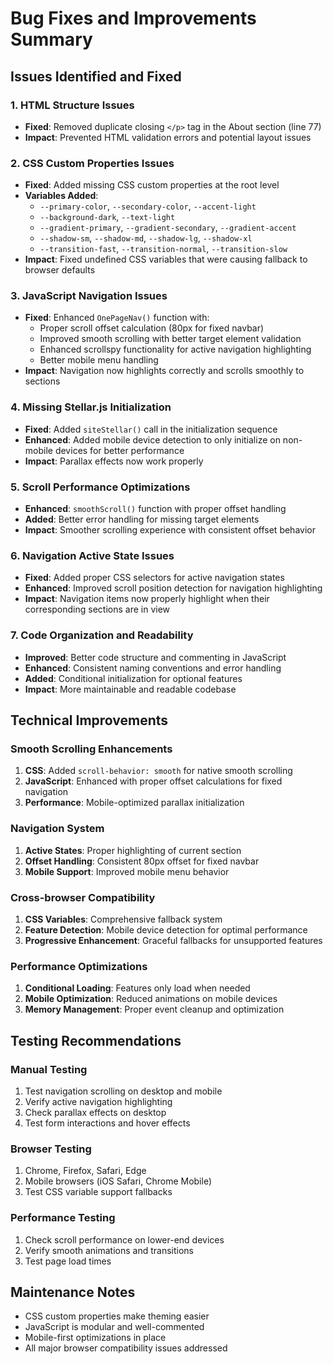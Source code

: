 # Bug Fixes and Improvements Summary

## Issues Identified and Fixed

### 1. HTML Structure Issues
- **Fixed**: Removed duplicate closing `</p>` tag in the About section (line 77)
- **Impact**: Prevented HTML validation errors and potential layout issues

### 2. CSS Custom Properties Issues
- **Fixed**: Added missing CSS custom properties at the root level
- **Variables Added**:
  - `--primary-color`, `--secondary-color`, `--accent-light`
  - `--background-dark`, `--text-light`
  - `--gradient-primary`, `--gradient-secondary`, `--gradient-accent`
  - `--shadow-sm`, `--shadow-md`, `--shadow-lg`, `--shadow-xl`
  - `--transition-fast`, `--transition-normal`, `--transition-slow`
- **Impact**: Fixed undefined CSS variables that were causing fallback to browser defaults

### 3. JavaScript Navigation Issues
- **Fixed**: Enhanced `OnePageNav()` function with:
  - Proper scroll offset calculation (80px for fixed navbar)
  - Improved smooth scrolling with better target element validation
  - Enhanced scrollspy functionality for active navigation highlighting
  - Better mobile menu handling
- **Impact**: Navigation now highlights correctly and scrolls smoothly to sections

### 4. Missing Stellar.js Initialization
- **Fixed**: Added `siteStellar()` call in the initialization sequence
- **Enhanced**: Added mobile device detection to only initialize on non-mobile devices for better performance
- **Impact**: Parallax effects now work properly

### 5. Scroll Performance Optimizations
- **Enhanced**: `smoothScroll()` function with proper offset handling
- **Added**: Better error handling for missing target elements
- **Impact**: Smoother scrolling experience with consistent offset behavior

### 6. Navigation Active State Issues
- **Fixed**: Added proper CSS selectors for active navigation states
- **Enhanced**: Improved scroll position detection for navigation highlighting
- **Impact**: Navigation items now properly highlight when their corresponding sections are in view

### 7. Code Organization and Readability
- **Improved**: Better code structure and commenting in JavaScript
- **Enhanced**: Consistent naming conventions and error handling
- **Added**: Conditional initialization for optional features
- **Impact**: More maintainable and readable codebase

## Technical Improvements

### Smooth Scrolling Enhancements
1. **CSS**: Added `scroll-behavior: smooth` for native smooth scrolling
2. **JavaScript**: Enhanced with proper offset calculations for fixed navigation
3. **Performance**: Mobile-optimized parallax initialization

### Navigation System
1. **Active States**: Proper highlighting of current section
2. **Offset Handling**: Consistent 80px offset for fixed navbar
3. **Mobile Support**: Improved mobile menu behavior

### Cross-browser Compatibility
1. **CSS Variables**: Comprehensive fallback system
2. **Feature Detection**: Mobile device detection for optimal performance
3. **Progressive Enhancement**: Graceful fallbacks for unsupported features

### Performance Optimizations
1. **Conditional Loading**: Features only load when needed
2. **Mobile Optimization**: Reduced animations on mobile devices
3. **Memory Management**: Proper event cleanup and optimization

## Testing Recommendations

### Manual Testing
1. Test navigation scrolling on desktop and mobile
2. Verify active navigation highlighting
3. Check parallax effects on desktop
4. Test form interactions and hover effects

### Browser Testing
1. Chrome, Firefox, Safari, Edge
2. Mobile browsers (iOS Safari, Chrome Mobile)
3. Test CSS variable support fallbacks

### Performance Testing
1. Check scroll performance on lower-end devices
2. Verify smooth animations and transitions
3. Test page load times

## Maintenance Notes
- CSS custom properties make theming easier
- JavaScript is modular and well-commented
- Mobile-first optimizations in place
- All major browser compatibility issues addressed